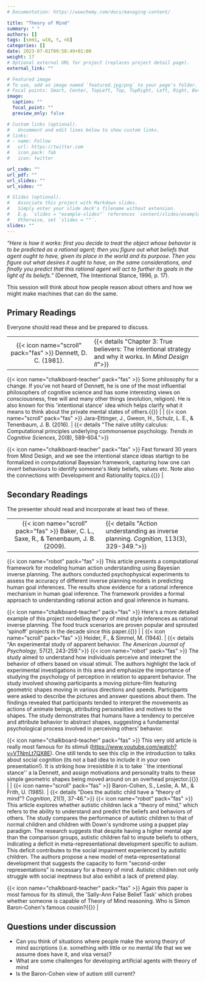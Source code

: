 ```yaml
---
# Documentation: https://wowchemy.com/docs/managing-content/

title: "Theory of Mind"
summary: " "
authors: []
tags: [sem1, w10, t, nb]
categories: []
date: 2023-07-01T09:58:49+01:00
weight: 17
# Optional external URL for project (replaces project detail page).
external_link: ""

# Featured image
# To use, add an image named `featured.jpg/png` to your page's folder.
# Focal points: Smart, Center, TopLeft, Top, TopRight, Left, Right, BottomLeft, Bottom, BottomRight.
image:
  caption: ""
  focal_point: ""
  preview_only: false

# Custom links (optional).
#   Uncomment and edit lines below to show custom links.
# links:
# - name: Follow
#   url: https://twitter.com
#   icon_pack: fab
#   icon: twitter

url_code: ""
url_pdf: ""
url_slides: ""
url_video: ""

# Slides (optional).
#   Associate this project with Markdown slides.
#   Simply enter your slide deck's filename without extension.
#   E.g. `slides = "example-slides"` references `content/slides/example-slides.md`.
#   Otherwise, set `slides = ""`.
slides: ""
---
```



*“Here is how it works: first you decide to treat the object whose behavior is to be predicted as a rational agent; then you figure out what beliefs that agent ought to have, given its place in the world and its purpose. Then you figure out what desires it ought to have, on the same considerations, and finally you predict that this rational agent will act to further its goals in the light of its beliefs.”* (Dennett, The Intentional Stance, 1996, p. 17).


This session will think about how people reason about others and how we might make machines that can do the same.


## Primary Readings

Everyone should read these and be prepared to discuss.

|  |  |
|:----:|:-----|
| {{< icon name="scroll" pack="fas" >}} Dennett, D. C. (1981). | {{< details "Chapter 3: True believers: The intentional strategy and why it works. In *Mind Design II*">}}
<!-- {{< icon name="robot" pack="fas" >}} This excerpt from "Mind Design II" explores belief attribution. The passage presents two opposing views on belief attribution: realism and interpretationism. The author argues that belief is an objective phenomenon that can be discerned through the intentional strategy, which treats the object of study as a rational agent with beliefs and desires. The passage emphasizes the effectiveness of the intentional strategy in predicting human behavior and addresses objections raised against it. It also discusses the relationship between an organization and its environment, the role of internal representations, and the reasons why the intentional strategy works. The author explores the belief that most beliefs must be true, the distinction between belief and opinion, and the challenges with language-of-thought models. -->
{{< icon name="chalkboard-teacher" pack="fas" >}} Some philosophy for a change. If you've not heard of Dennett, he is one of the most influential philosophers of cognitive science and has some interesting views on consciousness, free will and many other things (evolution, religion). He is also known for this 'intentional stance' idea which helps clarify what it means to think about the private mental states of others.{{</details>}} |
|  {{< icon name="scroll" pack="fas" >}} Jara-Ettinger, J., Gweon, H., Schulz, L. E., & Tenenbaum, J. B. (2016). | {{< details "The naïve utility calculus: Computational principles underlying commonsense psychology. *Trends in Cognitive Sciences*, 20(8), 589-604.">}}
 <!-- {{< icon name="robot" pack="fas" >}} The article proposes human social cognition is structured around a basic understanding of ourselves and others as intuitive utility maximizers: From a young age, humans implicitly assume that agents choose goals and actions to maximize the rewards they expect to obtain relative to the costs they expect to incur. It argues this ‘naïve utility calculus’ allows both children and adults observe the behavior of others and infer their beliefs and desires, their longer-term knowledge and preferences, and even their character: who is knowledgeable or competent, who is praiseworthy or blameworthy, who is friendly, indifferent, or an enemy. The article reviews studies providing support for the naïve utility calculus, and shows how it captures the rich social reasoning humans engage in from infancy. -->
{{< icon name="chalkboard-teacher" pack="fas" >}} Fast forward 30 years from Mind Design, and we see the intentional stance ideas startign to be formalized in computational Bayesian framework, capturing how one can *invert* behaviours to identify someone's likely beliefs, values etc. Note also the connections with Development and Rationality topics.{{</details>}} |

## Secondary Readings

The presenter should read and incorporate at least two of these.

|  |  |
|:----:|:-----|
|  {{< icon name="scroll" pack="fas" >}} Baker, C. L., Saxe, R., & Tenenbaum, J. B. (2009). | {{< details "Action understanding as inverse planning. *Cognition*, 113(3), 329-349.">}}
{{< icon name="robot" pack="fas" >}} This article presents a computational framework for modeling human action understanding using Bayesian inverse planning. The authors conducted psychophysical experiments to assess the accuracy of different inverse planning models in predicting human goal inferences. The results show evidence for a rational inference mechanism in human goal inference. The framework provides a formal approach to understanding rational action and goal inference in humans.

{{< icon name="chalkboard-teacher" pack="fas" >}} Here's a more detailed example of this project modelling theory of mind style inferences as rational inverse planning. The food truck scenarios are proven popular and sprouted 'spinoff' projects in the decade since this paper.{{</details>}} |
|  {{< icon name="scroll" pack="fas" >}} Heider, F., & Simmel, M. (1944).  | {{< details "An experimental study of apparent behavior. *The American Journal of Psychology*, 57(2), 243-259.">}}
 {{< icon name="robot" pack="fas" >}} The study aimed to understand how individuals perceive and interpret the behavior of others based on visual stimuli. The authors highlight the lack of experimental investigations in this area and emphasize the importance of studying the psychology of perception in relation to apparent behavior. The study involved showing participants a moving picture-film featuring geometric shapes moving in various directions and speeds. Participants were asked to describe the pictures and answer questions about them. The findings revealed that participants tended to interpret the movements as actions of animate beings, attributing personalities and motives to the shapes. The study demonstrates that humans have a tendency to perceive and attribute behavior to abstract shapes, suggesting a fundamental psychological process involved in perceiving others' behavior.

{{< icon name="chalkboard-teacher" pack="fas" >}} This very old article is really most famous for its stimuli (https://www.youtube.com/watch?v=VTNmLt7QX8E). One still tends to see this clip in the introduction to talks about social cognition (its not a bad idea to include it in your own presentation!). It is striking how irresistible it is to take ``the intentional stance'' a la Dennett, and assign motivations and personality traits to these simple geometric shapes being moved around on an overhead projector.{{</details>}} |
|  {{< icon name="scroll" pack="fas" >}} Baron-Cohen, S., Leslie, A. M., & Frith, U. (1985). | {{< details "Does the autistic child have a “theory of mind”? *Cognition*, 21(1), 37-46.">}}
{{< icon name="robot" pack="fas" >}} This article explores whether autistic children lack a "theory of mind," which refers to the ability to understand and predict the beliefs and behaviors of others. The study compares the performance of autistic children to that of normal children and children with Down's syndrome using a puppet play paradigm. The research suggests that despite having a higher mental age than the comparison groups, autistic children fail to impute beliefs to others, indicating a deficit in meta-representational development specific to autism. This deficit contributes to the social impairment experienced by autistic children. The authors propose a new model of meta-representational development that suggests the capacity to form "second-order representations" is necessary for a theory of mind. Autistic children not only struggle with social ineptness but also exhibit a lack of pretend play.

{{< icon name="chalkboard-teacher" pack="fas" >}} Again this paper is most famous for its stimuli, the 'Sally-Ann False Belief Task' which probes whether someone is capable of Theory of Mind reasoning. Who is Simon Baron-Cohen's famous cousin?{{</details>}} |
<!-- | {{< icon name="scroll" pack="fas" >}} Richardson, H., Lisandrelli, G., Riobueno-Naylor, A., & Saxe, R. (2018). | {{< details "Development of the social brain from age three to twelve years. *Nature Communications*, 9(1), 1-12.">}}
{{< icon name="robot" pack="fas" >}} This study examines the development of the "social brain" in children aged three to twelve. The researchers investigate how the neural networks involved in thinking about others' bodies and minds change as children develop. They found that these networks become increasingly distinct throughout childhood, and their functional maturity is related to the correlation between them. The milestone of passing false-belief tasks, often used to measure theory of mind development, does not align with the development of the social brain.

The study used fMRI to identify divisions of labor within the adult social brain and aimed to understand the neural changes that support the development of children's understanding of others' minds. The results suggest that the regions involved in reasoning about others' minds and bodies are functionally distinct by the age of 3 and become increasingly specialized between the ages of 3-12. There was also a distinct neural response to others' minds and bodies even before children pass explicit false-belief tasks.

The study found that children who passed false-belief tasks and had more distinct responses across brain networks showed more adult-like responses to the movie in each network.{{</details>}} | -->

## Questions under discussion

 - Can you think of situations where people make the wrong theory of mind ascriptions (i.e. something with little or no mental life that we we assume does have it, and visa versa)?
 - What are some challenges for developing artificial agents with theory of mind
 - Is the Baron-Cohen view of autism still current?


